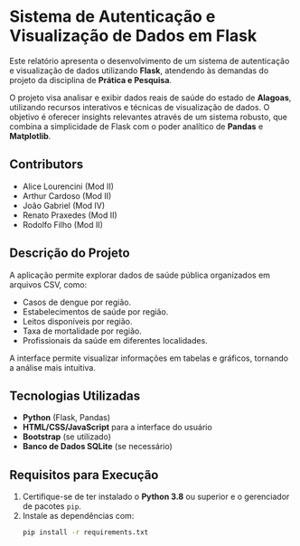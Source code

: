 
# Sistema de Autenticação e Visualização de Dados em Flask

Este relatório apresenta o desenvolvimento de um sistema de autenticação e visualização de dados utilizando **Flask**, atendendo às demandas do projeto da disciplina de **Prática e Pesquisa**. 

O projeto visa analisar e exibir dados reais de saúde do estado de **Alagoas**, utilizando recursos interativos e técnicas de visualização de dados. O objetivo é oferecer insights relevantes através de um sistema robusto, que combina a simplicidade de Flask com o poder analítico de **Pandas** e **Matplotlib**.

## Contributors
- Alice Lourencini (Mod II)
- Arthur Cardoso (Mod II)
- João Gabriel (Mod IV)
- Renato Praxedes (Mod II)
- Rodolfo Filho (Mod II)

## Descrição do Projeto
A aplicação permite explorar dados de saúde pública organizados em arquivos CSV, como:
- Casos de dengue por região.
- Estabelecimentos de saúde por região.
- Leitos disponíveis por região.
- Taxa de mortalidade por região.
- Profissionais da saúde em diferentes localidades.

A interface permite visualizar informações em tabelas e gráficos, tornando a análise mais intuitiva.

## Tecnologias Utilizadas
- **Python** (Flask, Pandas)
- **HTML/CSS/JavaScript** para a interface do usuário
- **Bootstrap** (se utilizado)
- **Banco de Dados SQLite** (se necessário)

## Requisitos para Execução
1. Certifique-se de ter instalado o **Python 3.8** ou superior e o gerenciador de pacotes `pip`.
2. Instale as dependências com:
   ```bash
   pip install -r requirements.txt
